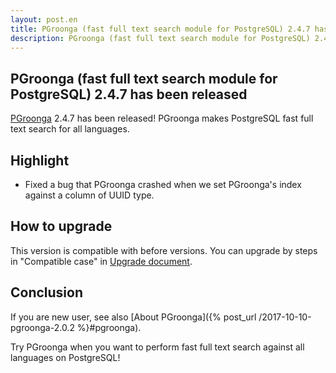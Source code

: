 ```yaml
---
layout: post.en
title: PGroonga (fast full text search module for PostgreSQL) 2.4.7 has been released
description: PGroonga (fast full text search module for PostgreSQL) 2.4.7 has been released!
---
```


## PGroonga (fast full text search module for PostgreSQL) 2.4.7 has been released

[PGroonga](https://pgroonga.github.io/) 2.4.7 has been released! PGroonga makes PostgreSQL fast full text search for all languages.

## Highlight

* Fixed a bug that PGroonga crashed when we set PGroonga's index against a column of UUID type.

## How to upgrade

This version is compatible with before versions. You can upgrade by steps in "Compatible case" in [Upgrade document](https://pgroonga.github.io/upgrade/#compatible-case).

## Conclusion

If you are new user, see also [About PGroonga]({% post_url /2017-10-10-pgroonga-2.0.2 %}#pgroonga).

Try PGroonga when you want to perform fast full text search against all languages on PostgreSQL!
